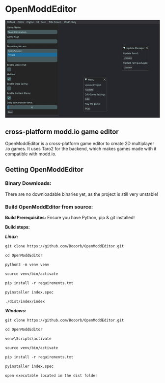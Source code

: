 # OpenModdEditor
![Editor](assets/editor.jpg)
## cross-platform modd.io game editor
OpenModdEditor is a cross-platform game editor to create 2D multiplayer .io games.
It uses Taro2 for the backend, which makes games made with it compatible with modd.io.
## Getting OpenModdEditor
### Binary Downloads:
There are no downloadable binaries yet, as the project is still very unstable!
### Build OpenModdEditor from source:
**Build Prerequisites:**
Ensure you have Python, pip & git installed!

**Build steps:**

***Linux:***
```
git clone https://github.com/Booorb/OpenModdEditor.git
```
```
cd OpenModdEditor
```
```
python3 -m venv venv
```
```
source venv/bin/activate
```
```
pip install -r requirements.txt
```
```
pyinstaller index.spec
```
```
./dist/index/index 
```
***Windows:***
```
git clone https://github.com/Booorb/OpenModdEditor.git
```
```
cd OpenModdEditor
```
```
venv\Scripts\activate
```
```
source venv/bin/activate
```
```
pip install -r requirements.txt
```
```
pyinstaller index.spec
```
```
open executable located in the dist folder
```
